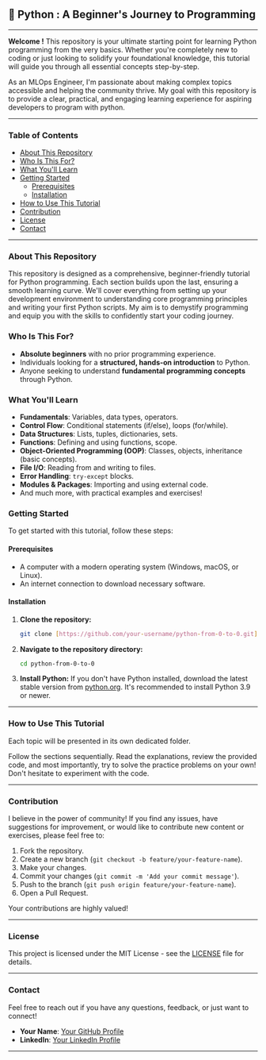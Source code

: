 ## 🐍 Python : A Beginner's Journey to Programming

---

**Welcome !**  This repository is your ultimate starting point for learning Python programming from the very basics. Whether you're completely new to coding or just looking to solidify your foundational knowledge, this tutorial will guide you through all essential concepts step-by-step.

As an MLOps Engineer, I'm passionate about making complex topics accessible and helping the community thrive. My goal with this repository is to provide a clear, practical, and engaging learning experience for aspiring developers to program with python.

---

###  Table of Contents

* [ About This Repository](#-about-this-repository)
* [ Who Is This For?](#-who-is-this-for)
* [ What You'll Learn](#-what-you'll-learn)
* [ Getting Started](#-getting-started)
    * [Prerequisites](#prerequisites)
    * [Installation](#installation)
* [ How to Use This Tutorial](#-how-to-use-this-tutorial)
* [ Contribution](#-contribution)
* [ License](#-license)
* [ Contact](#-contact)

---

### About This Repository

This repository is designed as a comprehensive, beginner-friendly tutorial for Python programming. Each section builds upon the last, ensuring a smooth learning curve. We'll cover everything from setting up your development environment to understanding core programming principles and writing your first Python scripts. My aim is to demystify programming and equip you with the skills to confidently start your coding journey.

### Who Is This For?

* **Absolute beginners** with no prior programming experience.
* Individuals looking for a **structured, hands-on introduction** to Python.
* Anyone seeking to understand **fundamental programming concepts** through Python.

###  What You'll Learn

* **Fundamentals**: Variables, data types, operators.
* **Control Flow**: Conditional statements (if/else), loops (for/while).
* **Data Structures**: Lists, tuples, dictionaries, sets.
* **Functions**: Defining and using functions, scope.
* **Object-Oriented Programming (OOP)**: Classes, objects, inheritance (basic concepts).
* **File I/O**: Reading from and writing to files.
* **Error Handling**: `try-except` blocks.
* **Modules & Packages**: Importing and using external code.
* And much more, with practical examples and exercises!

###  Getting Started

To get started with this tutorial, follow these steps:

#### Prerequisites

* A computer with a modern operating system (Windows, macOS, or Linux).
* An internet connection to download necessary software.

#### Installation

1.  **Clone the repository:**
    ```bash
    git clone [https://github.com/your-username/python-from-0-to-0.git](https://github.com/your-username/python-from-0-to-0.git)
    ```
2.  **Navigate to the repository directory:**
    ```bash
    cd python-from-0-to-0
    ```
3.  **Install Python:** If you don't have Python installed, download the latest stable version from [python.org](https://www.python.org/downloads/). It's recommended to install Python 3.9 or newer.

---

###  How to Use This Tutorial

Each topic will be presented in its own dedicated folder.

Follow the sections sequentially. Read the explanations, review the provided code, and most importantly, try to solve the practice problems on your own! Don't hesitate to experiment with the code.

---

###  Contribution

I believe in the power of community! If you find any issues, have suggestions for improvement, or would like to contribute new content or exercises, please feel free to:

1.  Fork the repository.
2.  Create a new branch (`git checkout -b feature/your-feature-name`).
3.  Make your changes.
4.  Commit your changes (`git commit -m 'Add your commit message'`).
5.  Push to the branch (`git push origin feature/your-feature-name`).
6.  Open a Pull Request.

Your contributions are highly valued! 

---

###  License

This project is licensed under the MIT License - see the [LICENSE](LICENSE) file for details.

---

###  Contact

Feel free to reach out if you have any questions, feedback, or just want to connect!

* **Your Name**: [Your GitHub Profile](https://github.com/ElSangour)
* **LinkedIn**: [Your LinkedIn Profile](https://www.linkedin.com/in/ahmed-malek-tlili/)

---
